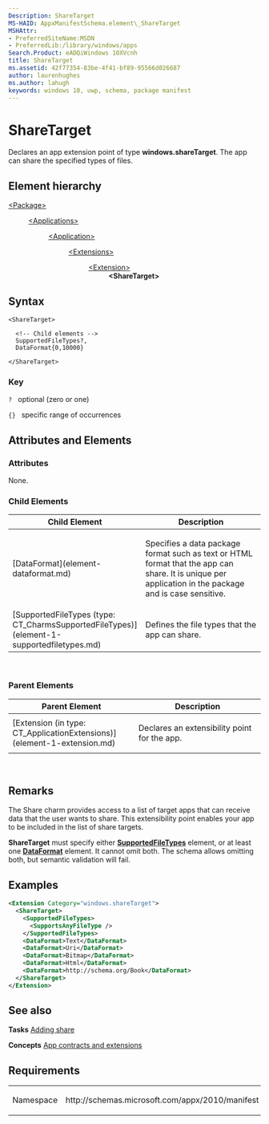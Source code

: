 ```yaml
---
Description: ShareTarget
MS-HAID: AppxManifestSchema.element\_ShareTarget
MSHAttr:
- PreferredSiteName:MSDN
- PreferredLib:/library/windows/apps
Search.Product: eADQiWindows 10XVcnh
title: ShareTarget
ms.assetid: 42f77354-83be-4f41-bf89-95566d026687
author: laurenhughes
ms.author: lahugh
keywords: windows 10, uwp, schema, package manifest
---
```


# ShareTarget


Declares an app extension point of type **windows.shareTarget**. The app can share the specified types of files.

## Element hierarchy

<dl>
<dt><a href="element-package.md">&lt;Package&gt;</a></dt>
<dd>
<dl>
<dt><a href="element-applications.md">&lt;Applications&gt;</a></dt>
<dd>
<dl>
<dt><a href="element-application.md">&lt;Application&gt;</a></dt>
<dd>
<dl>
<dt><a href="element-1-extensions.md">&lt;Extensions&gt;</a></dt>
<dd>
<dl>
<dt><a href="element-1-extension.md">&lt;Extension&gt;</a></dt>
<dd><b>&lt;ShareTarget&gt;</b></dd>
</dl>
</dd>
</dl>
</dd>
</dl>
</dd>
</dl>
</dd>
</dl>

## Syntax

``` syntax
<ShareTarget>

  <!-- Child elements -->
  SupportedFileTypes?,
  DataFormat{0,10000}

</ShareTarget>
```

### Key

`?`   optional (zero or one)

`{}`   specific range of occurrences

## Attributes and Elements


### Attributes

None.

### Child Elements

<table>
<colgroup>
<col width="50%" />
<col width="50%" />
</colgroup>
<thead>
<tr class="header">
<th>Child Element</th>
<th>Description</th>
</tr>
</thead>
<tbody>
<tr class="odd">
<td>[DataFormat](element-dataformat.md)</td>
<td><p>Specifies a data package format such as text or HTML format that the app can share. It is unique per application in the package and is case sensitive.</p></td>
</tr>
<tr class="even">
<td>[SupportedFileTypes (type: CT_CharmsSupportedFileTypes)](element-1-supportedfiletypes.md)</td>
<td><p>Defines the file types that the app can share.</p></td>
</tr>
</tbody>
</table>

 

### Parent Elements

<table>
<colgroup>
<col width="50%" />
<col width="50%" />
</colgroup>
<thead>
<tr class="header">
<th>Parent Element</th>
<th>Description</th>
</tr>
</thead>
<tbody>
<tr class="odd">
<td>[Extension (in type: CT_ApplicationExtensions)](element-1-extension.md)</td>
<td><p>Declares an extensibility point for the app.</p></td>
</tr>
</tbody>
</table>

 

## Remarks

The Share charm provides access to a list of target apps that can receive data that the user wants to share. This extensibility point enables your app to be included in the list of share targets.

**ShareTarget** must specify either [**SupportedFileTypes**](element-supportedfiletypes.md) element, or at least one [**DataFormat**](element-dataformat.md) element. It cannot omit both. The schema allows omitting both, but semantic validation will fail.

## Examples

```XML
<Extension Category="windows.shareTarget">
  <ShareTarget>
    <SupportedFileTypes>
      <SupportsAnyFileType />
    </SupportedFileTypes>
    <DataFormat>Text</DataFormat>
    <DataFormat>Uri</DataFormat>
    <DataFormat>Bitmap</DataFormat>
    <DataFormat>Html</DataFormat>
    <DataFormat>http://schema.org/Book</DataFormat>
  </ShareTarget>
</Extension>
```

## See also


**Tasks**
[Adding share](https://msdn.microsoft.com/library/windows/apps/hh758314)

**Concepts**
[App contracts and extensions](https://msdn.microsoft.com/library/windows/apps/hh464906)

## Requirements

<table>
<colgroup>
<col width="50%" />
<col width="50%" />
</colgroup>
<tbody>
<tr class="odd">
<td><p>Namespace</p></td>
<td><p>http://schemas.microsoft.com/appx/2010/manifest</p></td>
</tr>
</tbody>
</table>

 

 



